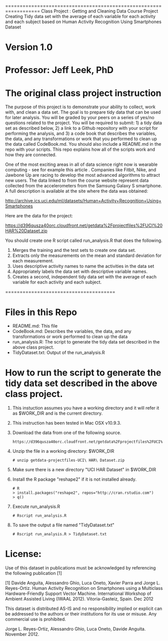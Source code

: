 ==================================================================
Class Project : Getting and Cleaning Data Course Project
Creating Tidy data set with the average of each variable for each activity and each subject
based on Human Activity Recognition Using Smartphones Dataset

Version 1.0
==================================================================
Professor: Jeff Leek, PhD
==================================================================

The original class project instruction
==================================================================
The purpose of this project is to demonstrate your ability to collect, work with, and clean a data set. The goal is to prepare tidy data that can be used for later analysis. You will be graded by your peers on a series of yes/no questions related to the project. You will be required to submit: 1) a tidy data set as described below, 2) a link to a Github repository with your script for performing the analysis, and 3) a code book that describes the variables, the data, and any transformations or work that you performed to clean up the data called CodeBook.md. You should also include a README.md in the repo with your scripts. This repo explains how all of the scripts work and how they are connected.  

One of the most exciting areas in all of data science right now is wearable computing - see for example this article . Companies like Fitbit, Nike, and Jawbone Up are racing to develop the most advanced algorithms to attract new users. The data linked to from the course website represent data collected from the accelerometers from the Samsung Galaxy S smartphone. A full description is available at the site where the data was obtained: 

http://archive.ics.uci.edu/ml/datasets/Human+Activity+Recognition+Using+Smartphones 

Here are the data for the project: 

https://d396qusza40orc.cloudfront.net/getdata%2Fprojectfiles%2FUCI%20HAR%20Dataset.zip 

You should create one R script called run_analysis.R that does the following. 
1. Merges the training and the test sets to create one data set.
2. Extracts only the measurements on the mean and standard deviation for each measurement.
3. Uses descriptive activity names to name the activities in the data set
4. Appropriately labels the data set with descriptive variable names. 
5. Creates a second, independent tidy data set with the average of each variable for each activity and each subject. 

======================================

Files in this Repo
======================================
- README.md: This file
- CodeBook.md: Describes the variables, the data, and any transformations or work performed to clean up the data 
- run_analysis.R: The script to generate the tidy data set described in the above class project.
- TidyDataset.txt: Output of the run_analysis.R

How to run the script to generate the tidy data set described in the above class project.
=========================================
1. This instuction assumes you have a working directory and it will refer it as $WORK_DIR and is the current directory.
2. This instruction has been tested in Mac OSX v10.9.3.
3. Download the data from one of the following source.

	```
	https://d396qusza40orc.cloudfront.net/getdata%2Fprojectfiles%2FUCI%20HAR%20Dataset.zip
	```
4. Unzip the file in a working directory: $WORK_DIR

	```
	# unzip getdata-projectfiles-UCI\ HAR\ Dataset.zip
	```
5. Make sure there is a new directory "UCI HAR Dataset" in $WORK_DIR
6. Install the R package "reshape2" if it is not installed already.

	```
	# R
	> install.packages("reshape2", repos="http://cran.rstudio.com")
	> q()
	```
7. Execute run_analysis.R

	```
	# Rscript run_analysis.R
	```
8. To save the output a file named "TidyDataset.txt"

	```
	# Rscript run_analysis.R > TidyDataset.txt
	```

License:
========
Use of this dataset in publications must be acknowledged by referencing the following publication [1] 

[1] Davide Anguita, Alessandro Ghio, Luca Oneto, Xavier Parra and Jorge L. Reyes-Ortiz. Human Activity Recognition on Smartphones using a Multiclass Hardware-Friendly Support Vector Machine. International Workshop of Ambient Assisted Living (IWAAL 2012). Vitoria-Gasteiz, Spain. Dec 2012

This dataset is distributed AS-IS and no responsibility implied or explicit can be addressed to the authors or their institutions for its use or misuse. Any commercial use is prohibited.

Jorge L. Reyes-Ortiz, Alessandro Ghio, Luca Oneto, Davide Anguita. November 2012.
